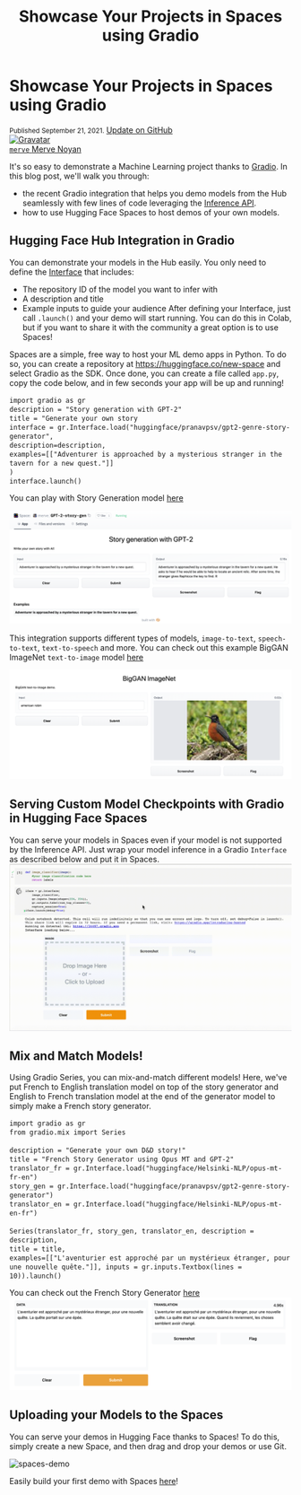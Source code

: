 ﻿---
title: "Showcase Your Projects in Spaces using Gradio"
thumbnail: /blog/assets/28_gradio-spaces/thumbnail.png

---

<h1>
    Showcase Your Projects in Spaces using Gradio
</h1>

<div class="blog-metadata">
    <small>Published September 21, 2021.</small>
    <a target="_blank" class="btn no-underline text-sm mb-5 font-sans" href="https://github.com/huggingface/blog/blob/master/gradio-spaces.md">
        Update on GitHub
    </a>
</div>

<div class="author-card">
    <a href="/merve">
        <img class="avatar avatar-user" src="https://aeiljuispo.cloudimg.io/v7/https://s3.amazonaws.com/moonup/production/uploads/1631694399207-6141a88b3a0ec78603c9e784.png?w=200&h=200&f=face" title="Gravatar">
        <div class="bfc">
            <code>merve</code>
            <span class="fullname">Merve Noyan</span>
        </div>
    </a>
</div>




It's so easy to demonstrate a Machine Learning project thanks to [Gradio](https://gradio.app/). 
In this blog post, we'll walk you through:
- the recent Gradio integration that helps you demo models from the Hub seamlessly with few lines of code leveraging the [Inference API](https://huggingface.co/inference-api).
- how to use Hugging Face Spaces to host demos of your own models.



## Hugging Face Hub Integration in Gradio

You can demonstrate your models in the Hub easily. You only need to define the [Interface](https://gradio.app/docs#interface) that includes:
- The repository ID of the model you want to infer with
- A description and title
- Example inputs to guide your audience
After defining your Interface, just call `.launch()` and your demo will start running. You can do this in Colab, but if you want to share it with the community a great option is to use Spaces!

Spaces are a simple, free way to host your ML demo apps in Python. To do so, you can create a repository at https://huggingface.co/new-space and select Gradio as the SDK.  Once done, you can create a file called `app.py`, copy the code below, and in few seconds your app will be up and running!

```
import gradio as gr
description = "Story generation with GPT-2"
title = "Generate your own story 
interface = gr.Interface.load("huggingface/pranavpsv/gpt2-genre-story-generator",
description=description,
examples=[["Adventurer is approached by a mysterious stranger in the tavern for a new quest."]]
)
interface.launch()
```
You can play with Story Generation model [here](https://huggingface.co/spaces/merve/GPT-2-story-gen)


![story-gen](assets/28_gradio-spaces/story-gen.png)

This integration supports different types of models, `image-to-text`, `speech-to-text`, `text-to-speech` and more. You can check out this example BigGAN ImageNet `text-to-image` model [here](https://huggingface.co/spaces/merve/BigGAN-ImageNET)

![big-gan](assets/28_gradio-spaces/big-gan.png)


## Serving Custom Model Checkpoints with Gradio in Hugging Face Spaces

You can serve your models in Spaces even if your model is not supported by the Inference API. Just wrap your model inference in a Gradio `Interface` as described below and put it in Spaces. 
![imagenet-demo](assets/28_gradio-spaces/imagenet-demo.gif)

## Mix and Match Models!

Using Gradio Series, you can mix-and-match different models! Here, we've put French to English translation model on top of the story generator and English to French translation model at the end of the generator model to simply make a French story generator.

```
import gradio as gr
from gradio.mix import Series

description = "Generate your own D&D story!"
title = "French Story Generator using Opus MT and GPT-2"
translator_fr = gr.Interface.load("huggingface/Helsinki-NLP/opus-mt-fr-en")
story_gen = gr.Interface.load("huggingface/pranavpsv/gpt2-genre-story-generator")
translator_en = gr.Interface.load("huggingface/Helsinki-NLP/opus-mt-en-fr")

Series(translator_fr, story_gen, translator_en, description = description,
title = title,
examples=[["L'aventurier est approché par un mystérieux étranger, pour une nouvelle quête."]], inputs = gr.inputs.Textbox(lines = 10)).launch()

```
You can check out the French Story Generator [here](https://huggingface.co/spaces/merve/french-story-gen)
![story-gen-fr](assets/28_gradio-spaces/story-gen-fr.png)

## Uploading your Models to the Spaces

You can serve your demos in Hugging Face thanks to Spaces! To do this, simply create a new Space, and then drag and drop your demos or use Git. 

![spaces-demo](assets/28_gradio-spaces/spaces-demo-finalized.gif)

Easily build your first demo with Spaces [here](https://huggingface.co/spaces)!